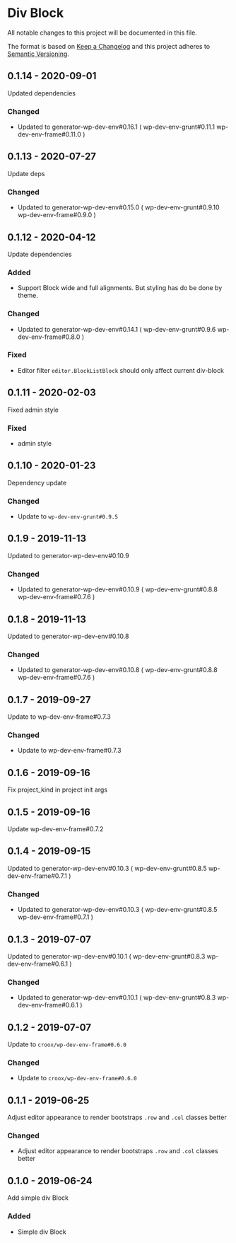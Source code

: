# Div Block

All notable changes to this project will be documented in this file.

The format is based on [Keep a Changelog](http://keepachangelog.com/)
and this project adheres to [Semantic Versioning](http://semver.org/).

## 0.1.14 - 2020-09-01
Updated dependencies

### Changed
- Updated to generator-wp-dev-env#0.16.1 ( wp-dev-env-grunt#0.11.1 wp-dev-env-frame#0.11.0 )

## 0.1.13 - 2020-07-27
Update deps

### Changed
- Updated to generator-wp-dev-env#0.15.0 ( wp-dev-env-grunt#0.9.10 wp-dev-env-frame#0.9.0 )

## 0.1.12 - 2020-04-12
Update dependencies

### Added
- Support Block wide and full alignments. But styling has do be done by theme.

### Changed
- Updated to generator-wp-dev-env#0.14.1 ( wp-dev-env-grunt#0.9.6 wp-dev-env-frame#0.8.0 )

### Fixed
- Editor filter `editor.BlockListBlock` should only affect current div-block

## 0.1.11 - 2020-02-03
Fixed admin style

### Fixed
- admin style

## 0.1.10 - 2020-01-23
Dependency update

### Changed
- Update to `wp-dev-env-grunt#0.9.5`

## 0.1.9 - 2019-11-13
Updated to generator-wp-dev-env#0.10.9

### Changed
- Updated to generator-wp-dev-env#0.10.9 ( wp-dev-env-grunt#0.8.8 wp-dev-env-frame#0.7.6 )

## 0.1.8 - 2019-11-13
Updated to generator-wp-dev-env#0.10.8

### Changed
- Updated to generator-wp-dev-env#0.10.8 ( wp-dev-env-grunt#0.8.8 wp-dev-env-frame#0.7.6 )

## 0.1.7 - 2019-09-27
Update to wp-dev-env-frame#0.7.3

### Changed
- Update to wp-dev-env-frame#0.7.3

## 0.1.6 - 2019-09-16
Fix project_kind in project init args

## 0.1.5 - 2019-09-16
Update wp-dev-env-frame#0.7.2

## 0.1.4 - 2019-09-15
Updated to generator-wp-dev-env#0.10.3 ( wp-dev-env-grunt#0.8.5 wp-dev-env-frame#0.7.1 )

### Changed
- Updated to generator-wp-dev-env#0.10.3 ( wp-dev-env-grunt#0.8.5 wp-dev-env-frame#0.7.1 )

## 0.1.3 - 2019-07-07
Updated to generator-wp-dev-env#0.10.1 ( wp-dev-env-grunt#0.8.3 wp-dev-env-frame#0.6.1 )

### Changed
- Updated to generator-wp-dev-env#0.10.1 ( wp-dev-env-grunt#0.8.3 wp-dev-env-frame#0.6.1 )

## 0.1.2 - 2019-07-07
Update to `croox/wp-dev-env-frame#0.6.0`

### Changed
- Update to `croox/wp-dev-env-frame#0.6.0`

## 0.1.1 - 2019-06-25
Adjust editor appearance to render bootstraps `.row` and `.col` classes better

### Changed
- Adjust editor appearance to render bootstraps `.row` and `.col` classes better

## 0.1.0 - 2019-06-24
Add simple div Block

### Added
- Simple div Block

